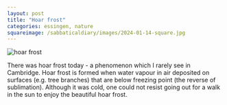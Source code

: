 ```yaml
---
layout: post
title: "Hoar frost"
categories: essingen, nature
squareimage: /sabbaticaldiary/images/2024-01-14-square.jpg
---
```

<img src="/sabbaticaldiary/images/2024-01-14.jpg" alt="hoar frost" class="center">

There was hoar frost today - a phenomenon which I rarely see in Cambridge. Hoar frost is formed when water vapour in air deposited on surfaces (e.g. tree branches) that are below freezing point (the reverse of sublimation). Although it was cold, one could not resist going out for a walk in the sun to enjoy the beautiful hoar frost.